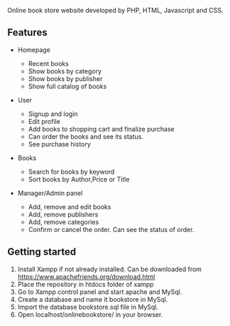 Online book store website developed by PHP, HTML, Javascript and CSS.

## Features
- Homepage
  - Recent books
  - Show books by category
  - Show books by publisher
  - Show full catalog of books
  
- User
  - Signup and login
  - Edit profile
  - Add books to shopping cart and finalize purchase
  - Can order the books and see its status.
  - See purchase history
  
- Books
    - Search for books by keyword
    - Sort books by Author,Price or Title
    
- Manager/Admin panel
  - Add, remove and edit books
  - Add, remove  publishers
  - Add, remove categories
  - Confirm or cancel the order. Can see the status of order.
    
## Getting started
 1. Install Xampp if not already installed. Can be downloaded from https://www.apachefriends.org/download.html
 2. Place the repository in htdocs folder of xampp
 3. Go to Xampp control panel and start apache and MySql.
 4. Create a database and name it bookstore in MySql.
 5. Import the database bookstore.sql file in MySql.
 6. Open localhost/onlinebookstore/ in your browser.

